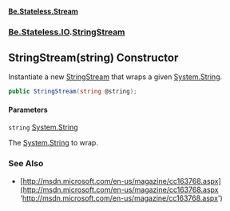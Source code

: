 #### [Be.Stateless.Stream](README.md 'README')
### [Be.Stateless.IO](Be.Stateless.IO.md 'Be.Stateless.IO').[StringStream](StringStream.md 'Be.Stateless.IO.StringStream')

## StringStream(string) Constructor

Instantiate a new [StringStream](StringStream.md 'Be.Stateless.IO.StringStream') that wraps a given [System.String](https://docs.microsoft.com/en-us/dotnet/api/System.String 'System.String').

```csharp
public StringStream(string @string);
```
#### Parameters

<a name='Be.Stateless.IO.StringStream.StringStream(string).string'></a>

`string` [System.String](https://docs.microsoft.com/en-us/dotnet/api/System.String 'System.String')

The [System.String](https://docs.microsoft.com/en-us/dotnet/api/System.String 'System.String') to wrap.

### See Also
- [http://msdn.microsoft.com/en-us/magazine/cc163768.aspx](http://msdn.microsoft.com/en-us/magazine/cc163768.aspx 'http://msdn.microsoft.com/en-us/magazine/cc163768.aspx')